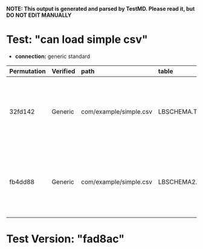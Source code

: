 **NOTE: This output is generated and parsed by TestMD. Please read it, but DO NOT EDIT MANUALLY**

# Test: "can load simple csv" #

- **connection:** generic standard

| Permutation | Verified | path                   | table                | OPERATIONS
| :---------- | :------- | :--------------------- | :------------------- | :------
| 32fd142     | Generic  | com/example/simple.csv | LBSCHEMA.TEST_TABLE  | **plan**: loadData(columns=[LoadDataColumn{dataType=VARCHAR, header=name}, LoadDataColumn{dataType=VARCHAR, header=username}, LoadDataColumn{dataType=INTEGER, header=age}], path=com/example/simple.csv, table=LBSCHEMA.TEST_TABLE)
| fb4dd88     | Generic  | com/example/simple.csv | LBSCHEMA2.TEST_TABLE | **plan**: loadData(columns=[LoadDataColumn{dataType=VARCHAR, header=name}, LoadDataColumn{dataType=VARCHAR, header=username}, LoadDataColumn{dataType=INTEGER, header=age}], path=com/example/simple.csv, table=LBSCHEMA2.TEST_TABLE)

# Test Version: "fad8ac" #